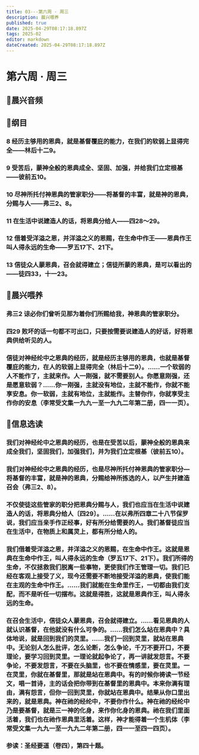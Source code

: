 ```yaml
---
title: 03---第六周 · 周三
description: 晨兴喂养
published: true
date: 2025-04-29T08:17:18.897Z
tags: 2025-02
editor: markdown
dateCreated: 2025-04-29T08:17:18.897Z
---
```


# 第六周 · 周三
## 🎵晨兴音频

## 📖纲目

### 8   经历主够用的恩典，就是基督覆庇的能力，在我们的软弱上显得完全——林后十二9。

### 9   受苦后，蒙神全般的恩典成全、坚固、加强，并给我们立定根基——彼前五10。

### 10   尽神所托付神恩典的管家职分——将基督的丰富，就是神的恩典，分赐与人——弗三2、8。

### 11   在生活中说建造人的话，将恩典分给人——四28～29。

### 12   借着受洋溢之恩，并洋溢之义的恩赐，在生命中作王——恩典作王叫人得永远的生命——罗五17下、21下。

### 13   信徒众人蒙恩典，召会就得建立；信徒所蒙的恩典，是可以看出的——徒四33，十一23。

## 📖晨兴喂养

### 弗三2    谅必你们曾听见那为着你们所赐给我，神恩典的管家职分。

### 四29    败坏的话一句都不可出口，只要按需要说建造人的好话，好将恩典供给听见的人。

### 信徒对神经纶中之恩典的经历，就是经历主够用的恩典，也就是基督覆庇的能力，在人的软弱上显得完全（林后十二9）。……一个软弱的人不能作了，主就来作。人一刚强，就不需要别人。你愿意刚强，还是愿意软弱？……你一刚强，主就没有地位，主就不能作，你就不能享安息。你一软弱，主就有地位，主就能作。主替你作，你就享受主作你的安息（李常受文集一九九一至一九九二年第二册，四一一页）。

## 📖信息选读

### 我们对神经纶中之恩典的经历，也是在受苦以后，蒙神全般的恩典来成全我们，坚固我们，加强我们，并为我们立定根基（彼前五10）。

### 我们对神经纶中之恩典的经历，也是尽神所托付神恩典的管家职分—将基督的丰富，就是神的恩典，分赐给神所拣选的人，以产生并建造召会（弗三2、8）。

### 不仅使徒这些管家的职分把恩典分赐与人，我们也应当在生活中说建造人的话，将恩典分给人〔四29〕。……在以弗所四章二十八节保罗说，我们应当亲手作正经事，好有所分给需要的人。我们基督徒应当在生活中，在物质上和属灵上，都有所分给人的。

### 我们借着受洋溢之恩，并洋溢之义的恩赐，在生命中作王。这就是恩典在生命中作王，叫人得永远的生命（罗五17下、21下）。我们所得的生命，不仅拯救我们脱离一些事物，更使我们作王管理一切。我们已经在客观上接受了义，现今还需要不断地接受洋溢的恩典，使我们能在主观的生命中作王。……我们就能在生命里作王，一切都由我们支配，而不是听任一切摆布。这就是得胜，这就是恩典作王，叫人得永远的生命。

### 在召会生活中，信徒众人蒙恩典，召会就得建立。……看见恩典的人就认识基督，在他就没有什么可争的。……我们怎么站在恩典中？具体地说，就是回到我们的灵里。……我们一回到灵里，就站在恩典中。无论别人怎么批评，怎么论断，怎么争论，千万不要开口，不要理论，要学习回到灵里。一理论就起争论了，再一讲就发怨言。不要争论，不要发怨言，不要在头脑里，也不要在情感里，要在灵里。一在灵里，你就在基督里，那就是站在恩典中。有的时候你祷读一节经文，唱一首诗，主的话会把你带到在基督里的恩典中。本来你满有理由，满有怨言，但你一回到灵里，你就站在恩典中。结果从你口里出来的，就是恩典。神在祂的经纶中，不要你作什么。神在祂的经纶中乃是要基督，就是三一神的化身，来作你化身的恩典。祂在我们里面活着，我们也在祂作恩典里活着。这样，神才能得着一个生机体（李常受文集一九九一至一九九二年第二册，四一一至四一四页）。

### 参读：圣经要道（卷四），第四十题。
